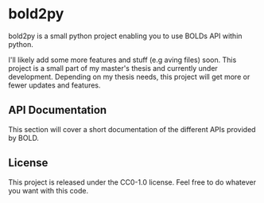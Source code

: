 # bold2py
 
bold2py is a small python project enabling you to use BOLDs API within python.

I'll likely add some more features and stuff  (e.g aving files) soon.
This project is a small part of my master's thesis and currently under development.
Depending on my thesis needs, this project will get more or fewer updates and features.
 
## API Documentation
This section will cover a short documentation of the different APIs provided by BOLD.

## License

This project is released under the CC0-1.0 license.
Feel free to do whatever you want with this code.